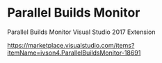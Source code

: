 # Parallel Builds Monitor
Parallel Builds Monitor Visual Studio 2017 Extension

https://marketplace.visualstudio.com/items?itemName=ivson4.ParallelBuildsMonitor-18691
